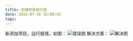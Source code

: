 ```yaml
---
title: 无效的源发行版
date: 2019-07-16 15:08:42
tags:
---
```


新添加项目，运行报错，如图：
![错误图](/images/无效的源发行版/错误图.png)
解决方案：
![解决图](/images/无效的源发行版/解决图.png)